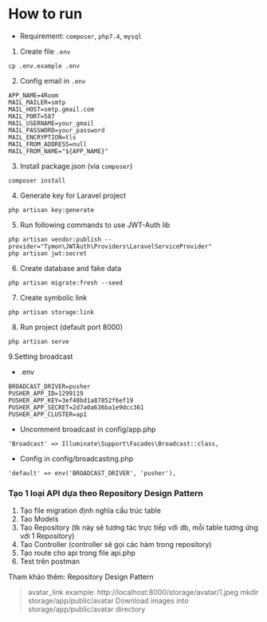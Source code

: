 # How to run

* Requirement: `composer`, `php7.4`, `mysql`

1. Create file ```.env```
```
cp .env.example .env
```

2. Config email in  ```.env```
```
APP_NAME=4Room
MAIL_MAILER=smtp
MAIL_HOST=smtp.gmail.com
MAIL_PORT=587
MAIL_USERNAME=your_gmail
MAIL_PASSWORD=your_password
MAIL_ENCRYPTION=tls
MAIL_FROM_ADDRESS=null
MAIL_FROM_NAME="${APP_NAME}"
```

3. Install package.json (via `composer`)
```
composer install
```

4. Generate key for Laravel project
```
php artisan key:generate
```

5. Run following commands to use JWT-Auth lib
```
php artisan vendor:publish --provider="Tymon\JWTAuth\Providers\LaravelServiceProvider"
php artisan jwt:secret
```

6. Create database and fake data
```
php artisan migrate:fresh --seed
```

7. Create symbolic link
```
php artisan storage:link
```

8. Run project (default port 8000)
```
php artisan serve
```

9.Setting broadcast  
* .env  
```
BROADCAST_DRIVER=pusher
PUSHER_APP_ID=1299119
PUSHER_APP_KEY=3ef48bd1a87852f6ef19
PUSHER_APP_SECRET=2d7a0a636ba1e9dcc361
PUSHER_APP_CLUSTER=ap1
```
* Uncomment broadcast in config/app.php
```
'Broadcast' => Illuminate\Support\Facades\Broadcast::class,
```
* Config in config/broadcasting.php
```
'default' => env('BROADCAST_DRIVER', 'pusher'),
```
### Tạo 1 loại API dựa theo Repository Design Pattern 
1. Tạo file migration định nghĩa cấu trúc table 
2. Tao Models 
3. Tạo Repository (tk này sẽ tương tác trực tiếp với db, mỗi table tương ứng với 1 Repository)
4. Tạo Controller (controller sẽ gọi các hàm trong repository)
5. Tạo route cho api trong file api.php
6. Test trên postman 

Tham khảo thêm: Repository Design Pattern  

> avatar_link example: http://localhost:8000/storage/avatar/1.jpeg
> mkdir storage/app/public/avatar
> Download images into storage/app/public/avatar directory
